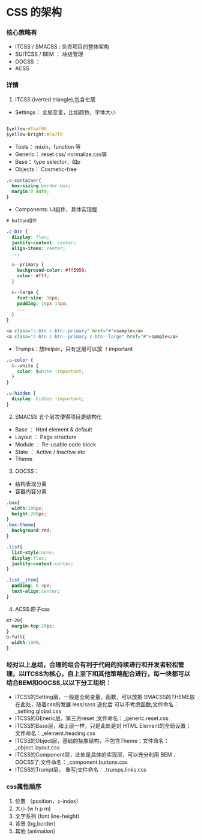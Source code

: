 # CSS 的架构

### 核心策略有
- ITCSS / SMACSS  : 负责项目的整体架构
- SUITCSS / BEM   ： 块级管理
- OOCSS ： 
- ACSS

###  详情
1. ITCSS (iverted triangle),包含七层
  - Settings： 全局变量，比如颜色，字体大小
```css

$yellow:#faaf00
$yellow-bright:#Fa7f0

```
  - Tools： mixin，function 等
  - Generic： reset.css/ normalize.css等
  - Base： type selector，如p
  - Objects： Cosmetic-free
```css
.o-container{
  box-sizing:border-box;
  margin:0 auto;
}
```
  - Components: UI组件，具体实现层
```css
# button组件

.c-btn {
  display: flex;
  justify-content: center;
  align-items: center;
  ...

  &--primary {
    background-color: #ff5959;
    color: #fff;
  }

  &--large {
    font-size: 16px;
    padding: 16px 14px;
    ...
  }
}
```
```html
<a class="c-btn c-btn--primary" href="#">sample</a>
<a class="c-btn c-btn--primary c-btn--large" href="#">sample</a>
```
  - Trumps：放helper，只有这层可以放 ！important
```css
.u-color {
  &--white {
    color: $white !important;
  }
}

.u-hidden {
  display: hidden !important;
}
```

2. SMACSS 五个层次使得项目更结构化
  - Base ： Html element & default
  - Layout ： Page structure
  - Module ： Re-usable code block
  - State  ： Active / Inactive etc
  - Theme 
3. OOCSS：
  - 结构表现分离
  - 容器内容分离
```css
.box{
  width:100px;
  height:200px;
}
.box-theme{
  background:red;
}

.list{
  list-style:none;
  display:flex;
  justify-content:center;
}

.list__item{
  padding: 0 4px;
  text-align:center;
}

```
4. ACSS:原子css
```css
mt-20{
  margin-top:20px;
}
b-full{
  width:100%;
}
```

### 经对以上总结，合理的组合有利于代码的持续进行和开发者轻松管理，以ITCSS为核心，自上至下和其他策略配合进行，每一块都可以结合BEM和OOCSS,以以下分工组织：
- ITCSS的Setting层，一般是全局变量，函数，可以放把 SMACSS的THEME放在此处，随着css的发展 less/sass 退化后 可以不考虑函数;文件命名：_setting.global.css
- ITCSS的GEneric层，第三方reset ;文件命名：_generic.reset.css
- ITCSS的Base层，和上层一样，只是此处是对 HTML Element的全局设置；文件命名：_element.heading.css
- ITCSS的Object层，基础的抽象结构，不包含Theme；文件命名： _object.layout.css
- ITCSS的Component层，此处是具体的实现层，可以充分利用 BEM ，OOCSS了;文件命名：_component.buttons.css
- ITCSS的Trumpt层， 重写;文件命名：_trumps.links.css


### css属性顺序
1. 位置 （position，z-index）
2. 大小  (w h p m)
3. 文字系列 (font line-height)
4. 背景 (bg,border)
5. 其他 (animation)